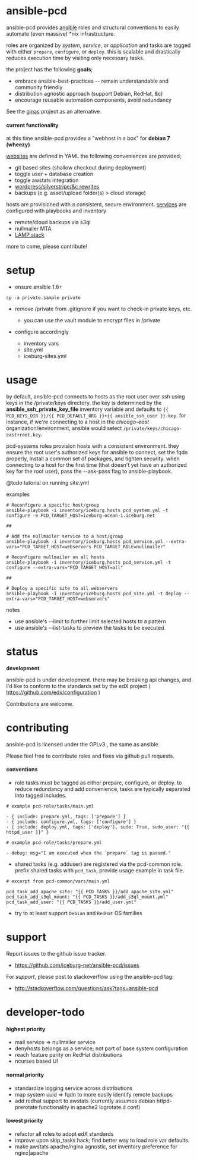 ansible-pcd
===========

ansible-pcd provides [ansible](https://github.com/ansible/ansible) roles and
structural conventions to easily automate (even massive) *nix infrastructure.

roles are organized by _system_, _service_, or _application_ and tasks are
tagged with either `prepare`, `configure`, or `deploy`. this is scalable and
drastically reduces execution time by visiting only necessary tasks.

the project has the following **goals**;
* embrace ansible-best-practices -- remain understandable and community friendly
* distribution agnostic approach (support Debian, RedHat, &c)
* encourage reusable automation components, avoid redundancy


See the [ginas](https://github.com/ginas/ginas/) project as an alternative.


#### current functionality

at this time ansible-pcd provides a "webhost in a box" for **debian 7 (wheezy)**

[websites](https://github.com/iceburg-net/ansible-pcd/tree/master/sites) are defined in YAML
the following conveniences are provided;
* git based sites (shallow checkout during deployment)
* toggle user + database creation
* toggle awstats integration
* [wordpress/silverstripe/&c rewrites](https://github.com/iceburg-net/ansible-pcd/tree/master/roles/pcd-sites/apache_site/templates/includes)
* backups (e.g. asset/upload folder(s) > cloud storage)  

hosts are provisioned with a consistent, secure environment. [services](https://github.com/iceburg-net/ansible-pcd/tree/master/roles/pcd-services) are
configured with playbooks and inventory
* remote/cloud backups via s3ql
* nullmailer MTA
* [LAMP stack](https://github.com/iceburg-net/ansible-pcd/tree/master/webservers.yml) 

more to come, please contribute!

setup
=====

* ensure ansible 1.6+

```
cp -a private.sample private
```

* remove /private from .gitignore if you want to check-in private keys, etc.
  * you can use the vault module to encrypt files in /private
  
* configure accordingly
  * inventory vars
  * site.yml
  * iceburg-sites.yml
  

usage
==============

by default, ansible-pcd connects to hosts as the root user over ssh using keys
in the /private/keys directory. the key is determined by the 
**ansible_ssh_private_key_file** inventory variable and defaults to
`{{ PCD_KEYS_DIR }}/{{ PCD_DEFAULT_ORG }}+{{ ansible_ssh_user }}.key`. for
instance, if we're connecting to a host in the *chicago-east*
organization/environment, ansible would select
`/private/keys/chicago-east+root.key`. 

pcd-systems roles provision hosts with a consistent environment. they ensure the 
root user's authorized keys for ansible to connect, set the fqdn properly, 
install a common set of packages, and tighten security. when connecting to a 
host for the first time (that doesn't yet have an authorized key for the root 
user), pass the --ask-pass flag to ansible-playbook.

@todo tutorial on running site.yml


examples

```
# Reconfigure a specific host/group
ansible-playbook -i inventory/iceburg.hosts pcd_system.yml -t configure -e PCD_TARGET_HOST=iceburg-ocean-1.iceburg.net

##

# Add the nullmailer service to a host/group
ansible-playbook -i inventory/iceburg.hosts pcd_service.yml --extra-vars="PCD_TARGET_HOST=webservers PCD_TARGET_ROLE=nullmailer"

# Reconfigure nullmailer on all hosts
ansible-playbook -i inventory/iceburg.hosts pcd_service.yml -t configure --extra-vars="PCD_TARGET_HOST=all"

##

# Deploy a specific site to all webservers
ansible-playbook -i inventory/iceburg.hosts pcd_site.yml -t deploy --extra-vars="PCD_TARGET_HOST=webservers"

```

notes
  * use ansible's --limit to further limit selected hosts to a pattern
  * use ansible's --list-tasks to preview the tasks to be executed



status
======

**development**

ansible-pcd is under development.  there may be breaking api
changes, and I'd like to conform to the standards set by the edX project ( https://github.com/edx/configuration )


Contributions are welcome.


contributing
============

ansible-pcd is licensed under the GPLv3 , the same as ansible.

Please feel free to contribute roles and fixes via github pull requests.

#### conventions

* role tasks must be tagged as either prepare, configure, or deploy. to reduce redundancy and add convenience, tasks are typically separated into tagged includes. 
```
# example pcd-role/tasks/main.yml

- { include: prepare.yml, tags: ['prepare'] }
- { include: configure.yml, tags: ['configure'] }
- { include: deploy.yml, tags: ['deploy'], sudo: True, sudo_user: "{{ httpd_user }}" }

# example pcd-role/tasks/prepare.yml

- debug: msg="I am executed when the `prepare` tag is passed."
```

* shared tasks (e.g. adduser) are registered via the pcd-common role. prefix shared tasks with `pcd_task`, provide usage example in task file.
```
# excerpt from pcd-common/vars/main.yml

pcd_task_add_apache_site: "{{ PCD_TASKS }}/add_apache_site.yml"
pcd_task_add_s3ql_mount: "{{ PCD_TASKS }}/add_s3ql_mount.yml"
pcd_task_add_user: "{{ PCD_TASKS }}/add_user.yml"

```
* try to at least support `Debian` and `RedHat` OS families



support
=======

Report issues to the github issue tracker.

* https://github.com/iceburg-net/ansible-pcd/issues


For *support*, please post to stackoverflow using the ansible-pcd tag:

* http://stackoverflow.com/questions/ask?tags=ansible-pcd



developer-todo
==============

#### highest priority

* mail service => nullmailer service
* denyhosts belongs as a service; not part of base system configuration
* reach feature parity on RedHat distributions
* ncurses based UI   

#### normal priority

* standardize logging service across distributions
* map system uuid => fqdn to more easily identify remote backups
* add redhat support to awstats (currently assumes debian httpd-prerotate functionality in apache2 logrotate.d conf)

#### lowest priority

* refactor all roles to adopt edX standards
* improve upon skip_tasks hack; find better way to load role var defaults.
* make awstats apache/nginx agnostic, set inventory preference for nginx|apache


